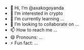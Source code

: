 - 👋 Hi, I’m @axakogoyanda
- 👀 I’m interested in crypto
- 🌱 I’m currently learning ...
- 💞️ I’m looking to collaborate on ...
- 📫 How to reach me ...
- 😄 Pronouns: ...
- ⚡ Fun fact: ...

<!---
axakogoyanda/axakogoyanda is a ✨ special ✨ repository because its `README.md` (this file) appears on your GitHub profile.
You can click the Preview link to take a look at your changes.
--->
